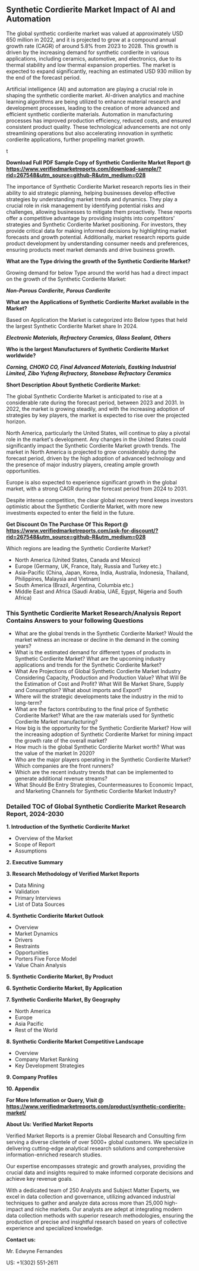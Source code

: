 <h2>Synthetic Cordierite Market Impact of AI and Automation</h2><p>The global synthetic cordierite market was valued at approximately USD 650 million in 2022, and it is projected to grow at a compound annual growth rate (CAGR) of around 5.8% from 2023 to 2028. This growth is driven by the increasing demand for synthetic cordierite in various applications, including ceramics, automotive, and electronics, due to its thermal stability and low thermal expansion properties. The market is expected to expand significantly, reaching an estimated USD 930 million by the end of the forecast period.</p><p>Artificial intelligence (AI) and automation are playing a crucial role in shaping the synthetic cordierite market. AI-driven analytics and machine learning algorithms are being utilized to enhance material research and development processes, leading to the creation of more advanced and efficient synthetic cordierite materials. Automation in manufacturing processes has improved production efficiency, reduced costs, and ensured consistent product quality. These technological advancements are not only streamlining operations but also accelerating innovation in synthetic cordierite applications, further propelling market growth.</p>t</p><p id="" class=""><strong>Download Full PDF Sample Copy of Synthetic Cordierite Market Report @ <a href="https://www.verifiedmarketreports.com/download-sample/?rid=267548&utm_source=github-R&utm_medium=028" target="_blank">https://www.verifiedmarketreports.com/download-sample/?rid=267548&utm_source=github-R&utm_medium=028</a></strong></p><p>The importance of&nbsp;Synthetic Cordierite Market research reports lies in their ability to aid strategic planning, helping businesses develop effective strategies by understanding market trends and dynamics. They play a crucial role in risk management by identifying potential risks and challenges, allowing businesses to mitigate them proactively. These reports offer a competitive advantage by providing insights into competitors' strategies and Synthetic Cordierite Market positioning. For investors, they provide critical data for making informed decisions by highlighting market forecasts and growth potential. Additionally, market research reports guide product development by understanding consumer needs and preferences, ensuring products meet market demands and drive business growth.</p><p><strong>What are the&nbsp;Type driving the growth of the Synthetic Cordierite Market?</strong></p><p id="" class="">Growing demand for below Type around the world has had a direct impact on the growth of the Synthetic Cordierite Market:</p><em><strong>Non-Porous Cordierite, Porous Cordierite</strong></em></p><strong>What are the&nbsp;Applications&nbsp;of Synthetic Cordierite Market available in the Market?</strong></p><p id="" class="">Based on Application the Market is categorized into Below types that held the largest Synthetic Cordierite Market share In 2024.</p><em><strong>Electronic Materials, Refractory Ceramics, Glass Sealant, Others</strong></em></p><strong>Who is the largest Manufacturers of Synthetic Cordierite Market worldwide?</strong></p><p><em><strong>Corning, CHOKO CO, Final Advanced Materials, Eastking Industrial Limited, Zibo Yufeng Refractory, Stonebase Refractory Ceramics</strong></em></p><p id="" class=""><strong>Short Description About Synthetic Cordierite Market:</strong></p><p>The global Synthetic Cordierite Market is anticipated to rise at a considerable rate during the forecast period, between 2023 and 2031. In 2022, the market is growing steadily, and with the increasing adoption of strategies by key players, the market is expected to rise over the projected horizon.</p><p>North America, particularly the United States, will continue to play a pivotal role in the market's development. Any changes in the United States could significantly impact the Synthetic Cordierite Market growth trends. The market in North America is projected to grow considerably during the forecast period, driven by the high adoption of advanced technology and the presence of major industry players, creating ample growth opportunities.</p><p>Europe is also expected to experience significant growth in the global market, with a strong CAGR during the forecast period from 2024 to 2031.</p><p>Despite intense competition, the clear global recovery trend keeps investors optimistic about the Synthetic Cordierite Market, with more new investments expected to enter the field in the future.</p><p id="" class=""><strong>Get Discount On The Purchase Of This Report @ <a href="https://www.verifiedmarketreports.com/ask-for-discount/?rid=267548&utm_source=github-R&utm_medium=028" target="_blank">https://www.verifiedmarketreports.com/ask-for-discount/?rid=267548&utm_source=github-R&utm_medium=028</a></strong></p>Which regions are leading the Synthetic Cordierite Market?</p><ul><li>North America (United States, Canada and Mexico)</li><li>Europe (Germany, UK, France, Italy, Russia and Turkey etc.)</li><li>Asia-Pacific (China, Japan, Korea, India, Australia, Indonesia, Thailand, Philippines, Malaysia and Vietnam)</li><li>South America (Brazil, Argentina, Columbia etc.)</li><li>Middle East and Africa (Saudi Arabia, UAE, Egypt, Nigeria and South Africa)</li></ul><h3 id="" class="">This Synthetic Cordierite Market Research/Analysis Report Contains Answers to your following Questions</h3><ul><li>What are the global trends in the Synthetic Cordierite Market? Would the market witness an increase or decline in the demand in the coming years?</li><li>What is the estimated demand for different types of products in Synthetic Cordierite Market? What are the upcoming industry applications and trends for the Synthetic Cordierite Market?</li><li>What Are Projections of Global Synthetic Cordierite Market Industry Considering Capacity, Production and Production Value? What Will Be the Estimation of Cost and Profit? What Will Be Market Share, Supply and Consumption? What about imports and Export?</li><li>Where will the strategic developments take the industry in the mid to long-term?</li><li>What are the factors contributing to the final price of Synthetic Cordierite Market? What are the raw materials used for Synthetic Cordierite Market manufacturing?</li><li>How big is the opportunity for the Synthetic Cordierite Market? How will the increasing adoption of Synthetic Cordierite Market for mining impact the growth rate of the overall market?</li><li>How much is the global Synthetic Cordierite Market worth? What was the value of the market In 2020?</li><li>Who are the major players operating in the Synthetic Cordierite Market? Which companies are the front runners?</li><li>Which are the recent industry trends that can be implemented to generate additional revenue streams?</li><li>What Should Be Entry Strategies, Countermeasures to Economic Impact, and Marketing Channels for Synthetic Cordierite Market Industry?</li></ul><h3 id="" class="">Detailed TOC of Global Synthetic Cordierite Market Research Report, 2024-2030</h3><p id="" class=""><strong>1. Introduction of the Synthetic Cordierite Market</strong></p><ul><li>Overview of the Market</li><li>Scope of Report</li><li>Assumptions</li></ul><p id="" class=""><strong>2. Executive Summary</strong></p><p id="" class=""><strong>3. Research Methodology of Verified Market Reports</strong></p><ul><li>Data Mining</li><li>Validation</li><li>Primary Interviews</li><li>List of Data Sources</li></ul><p id="" class=""><strong>4. Synthetic Cordierite Market Outlook</strong></p><ul><li>Overview</li><li>Market Dynamics</li><li>Drivers</li><li>Restraints</li><li>Opportunities</li><li>Porters Five Force Model</li><li>Value Chain Analysis</li></ul><p id="" class=""><strong>5. Synthetic Cordierite Market, By Product</strong></p><p id="" class=""><strong>6. Synthetic Cordierite Market, By Application</strong></p><p id="" class=""><strong>7. Synthetic Cordierite Market, By Geography</strong></p><ul><li>North America</li><li>Europe</li><li>Asia Pacific</li><li>Rest of the World</li></ul><p id="" class=""><strong>8. Synthetic Cordierite Market Competitive Landscape</strong></p><ul><li>Overview</li><li>Company Market Ranking</li><li>Key Development Strategies</li></ul><p id="" class=""><strong>9. Company Profiles</strong></p><p id="" class=""><strong>10. Appendix</strong></p><p id="" class=""><strong>For More Information or Query, Visit @ <a href="https://www.verifiedmarketreports.com/product/synthetic-cordierite-market/" target="_blank">https://www.verifiedmarketreports.com/product/synthetic-cordierite-market/</a></strong></p><p id="" class=""><strong>About Us: Verified Market Reports</strong></p><p id="" class="">Verified Market Reports is a premier Global Research and Consulting firm serving a diverse clientele of over 5000+ global customers. We specialize in delivering cutting-edge analytical research solutions and comprehensive information-enriched research studies.</p><p id="" class="">Our expertise encompasses strategic and growth analyses, providing the crucial data and insights required to make informed corporate decisions and achieve key revenue goals.</p><p id="" class="">With a dedicated team of 250 Analysts and Subject Matter Experts, we excel in data collection and governance, utilizing advanced industrial techniques to gather and analyze data across more than 25,000 high-impact and niche markets. Our analysts are adept at integrating modern data collection methods with superior research methodologies, ensuring the production of precise and insightful research based on years of collective experience and specialized knowledge.</p><p id="" class=""><strong>Contact us:</strong></p><p id="" class="">Mr. Edwyne Fernandes</p><p id="" class="">US: +1(302) 551-2611</p>